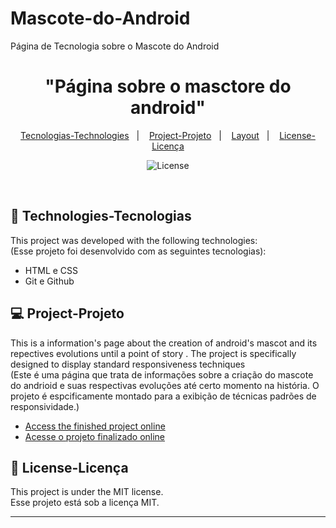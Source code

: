 # Mascote-do-Android
Página de Tecnologia sobre o Mascote do Android

<h1 align="center"> "Página sobre o masctore do android" </h1>


<p align="center">
  <a href="#-technologies-tecnologias">Tecnologias-Technologies</a>&nbsp;&nbsp;&nbsp;|&nbsp;&nbsp;&nbsp;
  <a href="#-project-projeto">Project-Projeto</a>&nbsp;&nbsp;&nbsp;|&nbsp;&nbsp;&nbsp;
  <a href="#-layout">Layout</a>&nbsp;&nbsp;&nbsp;|&nbsp;&nbsp;&nbsp;
  <a href="#memo-license-licença">License-Licença</a>
</p>
<p align="center">
  <img alt="License" src="https://img.shields.io/static/v1?label=license&message=MIT&color=49AA26&labelColor=000000">
</p>

<br>


## 🚀 Technologies-Tecnologias

This project was developed with the following technologies:<br>
(Esse projeto foi desenvolvido com as seguintes tecnologias):

- HTML e CSS
- Git e Github

## 💻 Project-Projeto

This is a information's page about the creation of android's mascot and its repectives evolutions until a point of story . The project is specifically designed to display standard responsiveness techniques<br>
(Este é uma página que trata de informações sobre a criação do mascote do andrioid e suas respectivas evoluções até certo momento na história. O projeto é espcificamente montado para a exibição de técnicas padrões de responsividade.)


- [Access the finished project online](https://alanovictor.github.io/Mascote-do-Android/)<br>
- [Acesse o projeto finalizado online](https://alanovictor.github.io/Mascote-do-Android/)



## :memo: License-Licença

This project is under the MIT license.<br>
Esse projeto está sob a licença MIT.

---

